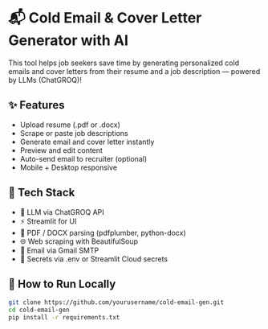 # 📬 Cold Email & Cover Letter Generator with AI

This tool helps job seekers save time by generating personalized cold emails and cover letters from their resume and a job description — powered by LLMs (ChatGROQ)!

## ✨ Features

- Upload resume (.pdf or .docx)
- Scrape or paste job descriptions
- Generate email and cover letter instantly
- Preview and edit content
- Auto-send email to recruiter (optional)
- Mobile + Desktop responsive

## 🔧 Tech Stack

- 🧠 LLM via ChatGROQ API
- ⚡ Streamlit for UI
- 📄 PDF / DOCX parsing (pdfplumber, python-docx)
- 🌐 Web scraping with BeautifulSoup
- 📧 Email via Gmail SMTP
- 🔐 Secrets via .env or Streamlit Cloud secrets

## 🚀 How to Run Locally

```bash
git clone https://github.com/yourusername/cold-email-gen.git
cd cold-email-gen
pip install -r requirements.txt
